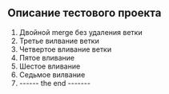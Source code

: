## Описание тестового проекта

1. Двойной merge без удаления ветки
2. Третье вилвание ветки
3. Четвертое вливание ветки
4. Пятое вливание
5. Шестое вливание
6. Седьмое вилвание
7. ------ the end -------